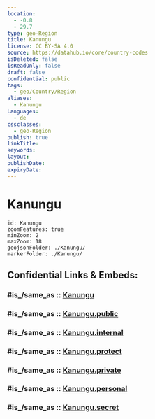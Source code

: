 ```yaml
---
location:
  - -0.8
  - 29.7
type: geo-Region
title: Kanungu
license: CC BY-SA 4.0
source: https://datahub.io/core/country-codes
isDeleted: false
isReadOnly: false
draft: false
confidential: public
tags:
  - geo/Country/Region
aliases:
  - Kanungu
Languages:
  - de
cssclasses:
  - geo-Region
publish: true
linkTitle:
keywords:
layout:
publishDate:
expiryDate:
---
```


# Kanungu

```leaflet
id: Kanungu
zoomFeatures: true 
minZoom: 2 
maxZoom: 18
geojsonFolder: ./Kanungu/
markerFolder: ./Kanungu/
```


## Confidential Links & Embeds: 

### #is_/same_as :: [Kanungu](/_Standards/Earth/Continent/Africa/Africa~Central/Uganda/regions~Uganda/Uganda~West/Kanungu.md) 

### #is_/same_as :: [Kanungu.public](/_public/Earth/Continent/Africa/Africa~Central/Uganda/regions~Uganda/Uganda~West/Kanungu.public.md) 

### #is_/same_as :: [Kanungu.internal](/_internal/Earth/Continent/Africa/Africa~Central/Uganda/regions~Uganda/Uganda~West/Kanungu.internal.md) 

### #is_/same_as :: [Kanungu.protect](/_protect/Earth/Continent/Africa/Africa~Central/Uganda/regions~Uganda/Uganda~West/Kanungu.protect.md) 

### #is_/same_as :: [Kanungu.private](/_private/Earth/Continent/Africa/Africa~Central/Uganda/regions~Uganda/Uganda~West/Kanungu.private.md) 

### #is_/same_as :: [Kanungu.personal](/_personal/Earth/Continent/Africa/Africa~Central/Uganda/regions~Uganda/Uganda~West/Kanungu.personal.md) 

### #is_/same_as :: [Kanungu.secret](/_secret/Earth/Continent/Africa/Africa~Central/Uganda/regions~Uganda/Uganda~West/Kanungu.secret.md)

